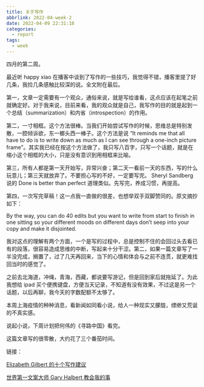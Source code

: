 ```yaml
---
title: 关于写作
abbrlink: 2022-04-week-2
date: 2022-04-09 22:31:18
categories:
  - report
tags:
  - week
---
```


四月的第二周。

最近听 happy xiao 在播客中谈到了写作的一些技巧，我觉得不错，播客里提了好几条，我捡几条感触比较深的说。全文附在最后。

第一，文章一定需要有一个观众，通俗来说，就是写给谁看，这点应该在起笔之前就确定好。对于我来说，目前来看，我的观众就是自己，我写作的目的就是起到一个总结（summarization）和内省（introspection）的作用。

第二，一寸相框。这个方法很棒。当我们开始尝试写作的时候，思维总是特别发散，一腔倾诉欲，东一榔头西一棒子。这个方法是说 “It reminds me that all have to do is to write down as much as I can see through a one-inch picture frame”。其实我已经在按这个方法做了，我只写八百字，只写一个话题，就是在缩小这个相框的大小，只是没有意识到用相框来比喻。

第三，所有人都是第一天开始写，异常兴奋；第二天一看前一天的东西，写的什么玩意儿；第三天就放弃了。不要担心写的不好，一定要写完。 Sheryl Sandberg 说的 Done is better than perfect 道理类似。先写完，养成习惯，再提高。

第四，一次写完草稿！这一点我一直做的很差，也想举双手双脚赞同的。原文摘抄如下：

By the way, you can do 40 edits but you want to write from start to finish in one sitting so your different moods on different days don’t seep into your copy and make it disjointed.


我对这点的理解有两个方面，一个是写的过程中，总是控制不住的会回过头去看已有的段落，很容易造成思维的中断，写起来十分干涩。第二，如果一篇文章写了一半没完成，搁置了，过了几天再回来，当下的心情和体会与之前不连贯，就更难找回当时的感觉了。

之前去北海道，冲绳，青海，西藏，都说要写游记，但是回到家后就拖延了。为此我想给 ipad 买个便携键盘，方便当天记录，不知道有没有效果，不过这是另一个话题，以后再聊，我今天的字数配额不太够了。

本周上海疫情的种种消息，看新闻如同看小说，给人一种现实又朦胧，缥缈又荒诞的不真实感。

说起小说，下周计划把何伟的《寻路中国》看完。

这篇文章写的很零散，大约花了三个番茄时间。

链接：

[Elizabeth Gilbert 的十个写作建议](https://happyxiao.com/happy-podcast-059/)

[世界第一文案大师 Gary Halbert 教会我的事](https://happyxiao.com/happy-podcast-061/)
